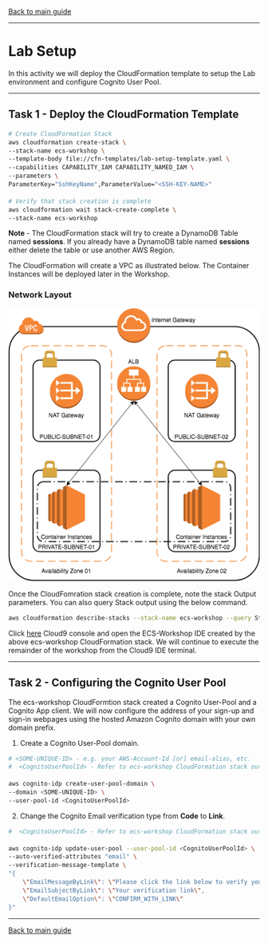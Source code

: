 [Back to main guide](../README.md)

___

# Lab Setup

In this activity we will deploy the CloudFormation template to setup the Lab environment and configure Cognito User Pool.

___

## Task 1 - Deploy the CloudFormation Template

```bash
# Create CloudFormation Stack
aws cloudformation create-stack \
--stack-name ecs-workshop \
--template-body file://cfn-templates/lab-setup-template.yaml \
--capabilities CAPABILITY_IAM CAPABILITY_NAMED_IAM \
--parameters \
ParameterKey="SshKeyName",ParameterValue="<SSH-KEY-NAME>"

# Verify that stack creation is complete
aws cloudformation wait stack-create-complete \
--stack-name ecs-workshop
```

**Note** - The CloudFormation stack will try to create a DynamoDB Table named **sessions**. If you already have a DynamoDB table named **sessions** either delete the table or use another AWS Region.

The CloudFormation will create a VPC as illustrated below. The Container Instances will be deployed later in the Workshop.

### Network Layout

![Network Layout](network-layout.png)

Once the CloudFomration stack creation is complete, note the stack Output parameters. You can also query Stack output using the below command.

```bash
aws cloudformation describe-stacks --stack-name ecs-workshop --query Stacks[*].Outputs
```

Click [here](https://console.aws.amazon.com/cloud9/home) Cloud9 console and open the ECS-Workshop IDE created by the above ecs-workshop CloudFormation stack. We will continue to execute the remainder of the workshop from the Cloud9 IDE terminal.

___

## Task 2 - Configuring the Cognito User Pool

The ecs-workshop CloudFormtion stack created a Cognito User-Pool and a Cognito App client. We will now configure the address of your sign-up and sign-in webpages using the hosted Amazon Cognito domain with your own domain prefix.

1. Create a Cognito User-Pool domain.

```bash
# <SOME-UNIQUE-ID> - e.g. your AWS-Account-Id [or] email-alias, etc.
#  <CognitoUserPoolId> - Refer to ecs-workshop CloudFormation stack output

aws cognito-idp create-user-pool-domain \
--domain <SOME-UNIQUE-ID> \
--user-pool-id <CognitoUserPoolId>
```

2. Change the Cognito Email verification type from **Code** to **Link**.

```bash
#  <CognitoUserPoolId> - Refer to ecs-workshop CloudFormation stack output

aws cognito-idp update-user-pool --user-pool-id <CognitoUserPoolId> \
--auto-verified-attributes "email" \
--verification-message-template \
"{
    \"EmailMessageByLink\": \"Please click the link below to verify your email address. {##Verify Email##}\",
    \"EmailSubjectByLink\": \"Your verification link\",
    \"DefaultEmailOption\": \"CONFIRM_WITH_LINK\"
}"
```

___

[Back to main guide](../README.md)